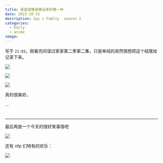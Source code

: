```yaml
---
title: 星星就像是撒出来的糖一样
date: 2023-10-15
description: Spy × Famliy  season 2
categories: 
  - Daily
  - anime
image: 
---
```


写于 `21:03`。刚看完间谍过家家第二季第二集，只是单纯的突然很想把这个结尾给记录下来。

![](https://z1.ax1x.com/2023/10/15/pi9qMgf.jpg)

![](https://z1.ax1x.com/2023/10/15/pi9qK8P.jpg)

![](https://z1.ax1x.com/2023/10/15/pi9qQv8.jpg)

真的很美好。

...

#
#
#

---

最后再放一个今天的很好笑事情吧

![](https://z1.ax1x.com/2023/10/15/pi9qXxf.jpg)

还有 nfp 们特有的欢乐：

![](https://z1.ax1x.com/2023/10/15/pi9qORP.jpg)



